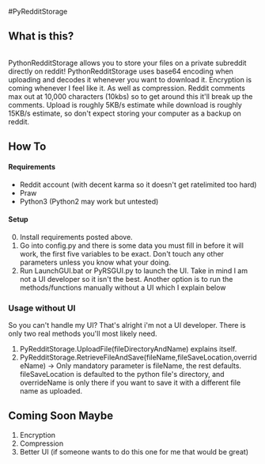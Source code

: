 #PyRedditStorage

## What is this?
######
PythonRedditStorage allows you to store your files on a private subreddit directly on reddit! PythonRedditStorage uses base64 encoding when uploading and decodes it whenever you want to download it. Encryption is coming whenever I feel like it. As well as compression. Reddit comments max out at 10,000 characters (10kbs) so to get around this it'll break up the comments. Upload is roughly 5KB/s estimate while download is roughly 15KB/s estimate, so don't expect storing your computer as a backup on reddit.

## How To

#### Requirements
 - Reddit account (with decent karma so it doesn't get ratelimited too hard)
 - Praw
 - Python3 (Python2 may work but untested)
 
 #### Setup
 0. Install requirements posted above.
 1. Go into config.py and there is some data you must fill in before it will work, the first five variables to be exact. Don't touch any other parameters unless you know what your doing.
 2. Run LaunchGUI.bat or PyRSGUI.py to launch the UI. Take in mind I am not a UI developer so it isn't the best. Another option is to run the methods/functions manually without a UI which I explain below
 
 ### Usage without UI
 So you can't handle my UI? That's alright i'm not a UI developer. There is only two real methods you'll most likely need.
 1. PyRedditStorage.UploadFile(fileDirectoryAndName) explains itself.
 2. PyRedditStorage.RetrieveFileAndSave(fileName,fileSaveLocation,overrideName) -> Only mandatory parameter is fileName, the rest defaults. fileSaveLocation is defaulted to the python file's directory, and overrideName is only there if you want to save it with a different file name as uploaded.
 
 ## Coming Soon Maybe
 1. Encryption
 2. Compression
 3. Better UI (if someone wants to do this one for me that would be great)
 
